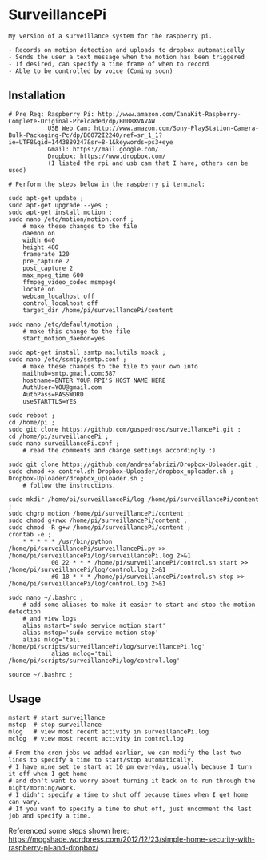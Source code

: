 # SurveillancePi
	My version of a surveillance system for the raspberry pi.

	- Records on motion detection and uploads to dropbox automatically
	- Sends the user a text message when the motion has been triggered
	- If desired, can specify a time frame of when to record
	- Able to be controlled by voice (Coming soon)

## Installation
	# Pre Req: Raspberry Pi: http://www.amazon.com/CanaKit-Raspberry-Complete-Original-Preloaded/dp/B008XVAVAW
	           USB Web Cam: http://www.amazon.com/Sony-PlayStation-Camera-Bulk-Packaging-Pc/dp/B0072I2240/ref=sr_1_1?ie=UTF8&qid=1443889247&sr=8-1&keywords=ps3+eye
	           Gmail: https://mail.google.com/
	           Dropbox: https://www.dropbox.com/
	           (I listed the rpi and usb cam that I have, others can be used)
	           
	# Perform the steps below in the raspberry pi terminal:

	sudo apt-get update ;
	sudo apt-get upgrade --yes ;
	sudo apt-get install motion ;
	sudo nano /etc/motion/motion.conf ; 
		# make these changes to the file
		daemon on
		width 640
		height 480
		framerate 120
		pre_capture 2
		post_capture 2
		max_mpeg_time 600
		ffmpeg_video_codec msmpeg4
		locate on
		webcam_localhost off
		control_localhost off
		target_dir /home/pi/surveillancePi/content
		
	sudo nano /etc/default/motion ; 
		# make this change to the file
		start_motion_daemon=yes
		
	sudo apt-get install ssmtp mailutils mpack ;
	sudo nano /etc/ssmtp/ssmtp.conf ; 
		# make these changes to the file to your own info
		mailhub=smtp.gmail.com:587
		hostname=ENTER YOUR RPI'S HOST NAME HERE
		AuthUser=YOU@gmail.com
		AuthPass=PASSWORD
		useSTARTTLS=YES
		
	sudo reboot ;
	cd /home/pi ;
	sudo git clone https://github.com/guspedroso/surveillancePi.git ;
	cd /home/pi/surveillancePi ;
	sudo nano surveillancePi.conf ; 
		# read the comments and change settings accordingly :)
		
	sudo git clone https://github.com/andreafabrizi/Dropbox-Uploader.git ;
	sudo chmod +x control.sh Dropbox-Uploader/dropbox_uploader.sh ;
	Dropbox-Uploader/dropbox_uploader.sh ; 
		# follow the instructions.
		
	sudo mkdir /home/pi/surveillancePi/log /home/pi/surveillancePi/content ;
	sudo chgrp motion /home/pi/surveillancePi/content ;
	sudo chmod g+rwx /home/pi/surveillancePi/content ;
	sudo chmod -R g+w /home/pi/surveillancePi/content ;
	crontab -e ;
		* * * * * /usr/bin/python /home/pi/surveillancePi/surveillancePi.py >> /home/pi/surveillancePi/log/surveillancePi.log 2>&1
                00 22 * * * /home/pi/surveillancePi/control.sh start >> /home/pi/surveillancePi/log/control.log 2>&1
                #0 18 * * * /home/pi/surveillancePi/control.sh stop >> /home/pi/surveillancePi/log/control.log 2>&1

	sudo nano ~/.bashrc ; 
		# add some aliases to make it easier to start and stop the motion detection
		# and view logs
		alias mstart='sudo service motion start'
		alias mstop='sudo service motion stop'
		alias mlog='tail /home/pi/scripts/surveillancePi/log/surveillancePi.log'
                alias mclog='tail /home/pi/scripts/surveillancePi/log/control.log'
	
	source ~/.bashrc ;

## Usage
	mstart # start surveillance
	mstop  # stop surveillance
	mlog   # view most recent activity in surveillancePi.log
	mclog  # view most recent activity in control.log
	
	# From the cron jobs we added earlier, we can modify the last two lines to specify a time to start/stop automatically.
	# I have mine set to start at 10 pm everyday, usually because I turn it off when I get home 
	# and don't want to worry about turning it back on to run through the night/morning/work.
	# I didn't specify a time to shut off because times when I get home can vary.
	# If you want to specify a time to shut off, just uncomment the last job and specify a time.
	
Referenced some steps shown here: https://mogshade.wordpress.com/2012/12/23/simple-home-security-with-raspberry-pi-and-dropbox/
